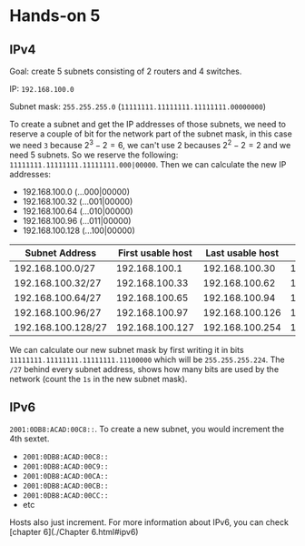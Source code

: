 # Hands-on 5

## IPv4

Goal: create 5 subnets consisting of 2 routers and 4 switches.

IP: `192.168.100.0`

Subnet mask: `255.255.255.0` (`11111111.11111111.11111111.00000000`)

To create a subnet and get the IP addresses of those subnets, we need to reserve a couple of bit for the network part of the subnet mask, in this case we need `3` because $2^3 - 2 = 6$, we can't use 2 becauses $2^2 - 2 = 2$ and we need 5 subnets. So we reserve the following: `11111111.11111111.11111111.000|00000`. Then we can calculate the new IP addresses:

* 192.168.100.0 (...000|00000)
* 192.168.100.32 (...001|00000)
* 192.168.100.64 (...010|00000)
* 192.168.100.96 (...011|00000)
* 192.168.100.128 (...100|00000)

| Subnet Address     | First usable host | Last usable host | Broadcast       |
| ------------------ | ----------------- | ---------------- | --------------- |
| 192.168.100.0/27   | 192.168.100.1     | 192.168.100.30   | 192.168.100.31  |
| 192.168.100.32/27  | 192.168.100.33    | 192.168.100.62   | 192.168.100.63  |
| 192.168.100.64/27  | 192.168.100.65    | 192.168.100.94   | 192.168.100.95  |
| 192.168.100.96/27  | 192.168.100.97    | 192.168.100.126  | 192.168.100.127 |
| 192.168.100.128/27 | 192.168.100.127   | 192.168.100.254  | 192.168.100.255 |

We can calculate our new subnet mask by first writing it in bits `11111111.11111111.11111111.11100000` which will be `255.255.255.224`. The `/27` behind every subnet address, shows how many bits are used by the network (count the `1s` in the new subnet mask).

## IPv6

`2001:0DB8:ACAD:00C8::`. To create a new subnet, you would increment the 4th sextet.

* `2001:0DB8:ACAD:00C8::`
* `2001:0DB8:ACAD:00C9::`
* `2001:0DB8:ACAD:00CA::`
* `2001:0DB8:ACAD:00CB::`
* `2001:0DB8:ACAD:00CC::`
* etc

Hosts also just increment. For more information about IPv6, you can check [chapter 6](./Chapter 6.html#ipv6)
